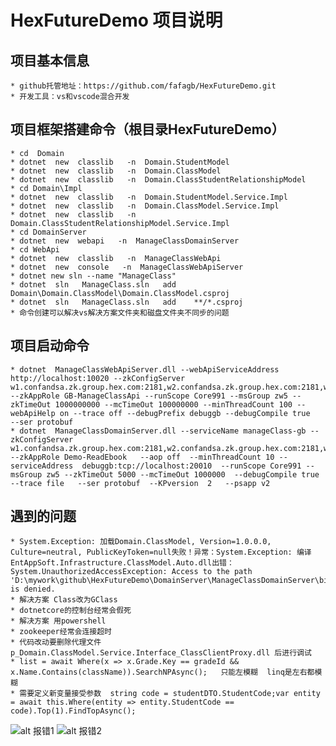 # HexFutureDemo 项目说明
## 项目基本信息
    * github托管地址：https://github.com/fafagb/HexFutureDemo.git
    * 开发工具：vs和vscode混合开发
## 项目框架搭建命令（根目录HexFutureDemo）
    * cd  Domain
    * dotnet  new  classlib   -n  Domain.StudentModel
    * dotnet  new  classlib   -n  Domain.ClassModel
    * dotnet  new  classlib   -n  Domain.ClassStudentRelationshipModel
    * cd Domain\Impl
    * dotnet  new  classlib   -n  Domain.StudentModel.Service.Impl
    * dotnet  new  classlib   -n  Domain.ClassModel.Service.Impl
    * dotnet  new  classlib   -n  Domain.ClassStudentRelationshipModel.Service.Impl
    * cd DomainServer
    * dotnet  new  webapi   -n  ManageClassDomainServer
    * cd WebApi
    * dotnet  new  classlib   -n  ManageClassWebApi
    * dotnet  new  console   -n  ManageClassWebApiServer
    * dotnet new sln --name "ManageClass"
    * dotnet  sln   ManageClass.sln   add    Domain\Domain.ClassModel\Domain.ClassModel.csproj
    * dotnet  sln   ManageClass.sln   add    **/*.csproj
    * 命令创建可以解决vs解决方案文件夹和磁盘文件夹不同步的问题
## 项目启动命令
    * dotnet  ManageClassWebApiServer.dll --webApiServiceAddress http://localhost:10020 --zkConfigServer w1.confandsa.zk.group.hex.com:2181,w2.confandsa.zk.group.hex.com:2181,w3.confandsa.zk.group.hex.com:2181 --zkAppRole GB-ManageClassApi --runScope Core991 --msGroup zw5 --zkTimeOut 1000000000 --mcTimeOut 100000000 --minThreadCount 100 --webApiHelp on --trace off --debugPrefix debuggb --debugCompile true     --ser protobuf
    * dotnet  ManageClassDomainServer.dll --serviceName manageClass-gb --zkConfigServer w1.confandsa.zk.group.hex.com:2181,w2.confandsa.zk.group.hex.com:2181,w3.confandsa.zk.group.hex.com:2181        --zkAppRole Demo-ReadEbook   --aop off  --minThreadCount 10 --serviceAddress  debuggb:tcp://localhost:20010  --runScope Core991 --msGroup zw5 --zkTimeOut 5000 --mcTimeOut 1000000  --debugCompile true    --trace file   --ser protobuf  --KPversion  2   --psapp v2

## 遇到的问题
    * System.Exception: 加载Domain.ClassModel, Version=1.0.0.0, Culture=neutral, PublicKeyToken=null失败！异常：System.Exception: 编译EntAppSoft.Infrastructure.ClassModel.Auto.dll出错：System.UnauthorizedAccessException: Access to the path 'D:\mywork\github\HexFutureDemo\DomainServer\ManageClassDomainServer\bin\Debug\netcoreapp3.1\EntAppSoft.Infrastructure.ClassModel.Auto.pdb' is denied.
    * 解决方案 Class改为GClass
    * dotnetcore的控制台经常会假死
    * 解决方案 用powershell
    * zookeeper经常会连接超时
    * 代码改动要删除代理文件 p_Domain.ClassModel.Service.Interface_ClassClientProxy.dll 后进行调试
    * list = await Where(x => x.Grade.Key == gradeId && x.Name.Contains(className)).SearchNPAsync();   只能左模糊  linq是左右都模糊
    * 需要定义新变量接受参数  string code = studentDTO.StudentCode;var entity = await this.Where(entity => entity.StudentCode == code).Top(1).FindTopAsync();
![alt 报错1](file:///D:/mywork/github/HexFutureDemo/img/%E6%8A%A5%E9%94%991.png "报错1")
![alt 报错2](file:///D:/mywork/github/HexFutureDemo/img/报错2.png "报错2")
